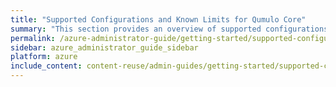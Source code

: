 ```yaml
---
title: "Supported Configurations and Known Limits for Qumulo Core"
summary: "This section provides an overview of supported configurations and known limits for Qumulo Core."
permalink: /azure-administrator-guide/getting-started/supported-configurations-known-limits.html
sidebar: azure_administrator_guide_sidebar
platform: azure
include_content: content-reuse/admin-guides/getting-started/supported-configurations-known-limits.md
---
```


